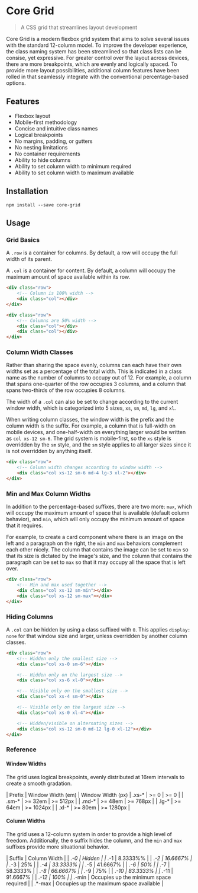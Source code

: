 # Core Grid

> A CSS grid that streamlines layout development

Core Grid is a modern flexbox grid system that aims to solve several issues with the standard 12-column model. To improve the developer experience, the class naming system has been streamlined so that class lists can be consise, yet expressive. For greater control over the layout across devices, there are more breakpoints, which are evenly and logically spaced. To provide more layout possibilities, additional column features have been rolled in that seamlessly integrate with the conventional percentage-based options.

## Features

* Flexbox layout
* Mobile-first methodology
* Concise and intuitive class names
* Logical breakpoints
* No margins, padding, or gutters
* No nesting limitations
* No container requirements
* Ability to hide columns
* Ability to set column width to minimum required
* Ability to set column width to maximum available

## Installation

```
npm install --save core-grid
```

## Usage

### Grid Basics

A `.row` is a container for columns. By default, a row will occupy the full width of its parent.

A `.col` is a container for content. By default, a column will occupy the maximum amount of space available within its row.

```html
<div class="row">
	<!-- Column is 100% width -->
	<div class="col"></div>
</div>

<div class="row">
	<!-- Columns are 50% width -->
	<div class="col"></div>
	<div class="col"></div>
</div>
```

### Column Width Classes

Rather than sharing the space evenly, columns can each have their own widths set as a percentage of the total width. This is indicated in a class name as the number of columns to occupy out of 12. For example, a column that spans one-quarter of the row occupies 3 columns, and a column that spans two-thirds of the row occupies 8 columns.

The width of a `.col` can also be set to change according to the current window width, which is categorized into 5 sizes, `xs`, `sm`, `md`, `lg`, and `xl`.

When writing column classes, the window width is the prefix and the column width is the suffix. For example, a column that is full-width on mobile devices, and one-half-width on everything larger would be written as `col xs-12 sm-6`. The grid system is mobile-first, so the `xs` style is overridden by the `sm` style, and the `sm` style applies to all larger sizes since it is not overridden by anything itself.

```html
<div class="row">
	<!-- Column width changes according to window width -->
	<div class="col xs-12 sm-6 md-4 lg-3 xl-2"></div>
</div>
```

### Min and Max Column Widths

In addition to the percentage-based suffixes, there are two more: `max`, which will occupy the maximum amount of space that is available (default column behavior), and `min`, which will only occupy the minimum amount of space that it requires.

For example, to create a card component where there is an image on the left and a paragraph on the right, the `min` and `max` behaviors complement each other nicely. The column that contains the image can be set to `min` so that its size is dictated by the image's size, and the column that contains the paragraph can be set to `max` so that it may occupy all the space that is left over.

```html
<div class="row">
	<!-- Min and max used together -->
	<div class="col xs-12 sm-min"></div>
	<div class="col xs-12 sm-max"></div>
</div>
```

### Hiding Columns

A `.col` can be hidden by using a class suffixed with `0`. This applies `display: none` for that window size and larger, unless overridden by another column classes.

```html
<div class="row">
	<!-- Hidden only the smallest size -->
	<div class="col xs-0 sm-6"></div>

	<!-- Hidden only on the largest size -->
	<div class="col xs-6 xl-0"></div>

	<!-- Visible only on the smallest size -->
	<div class="col xs-4 sm-0"></div>

	<!-- Visible only on the largest size -->
	<div class="col xs-0 xl-4"></div>

	<!-- Hidden/visible on alternating sizes -->
	<div class="col xs-12 sm-0 md-12 lg-0 xl-12"></div>
</div>
```

### Reference

#### Window Widths

The grid uses logical breakpoints, evenly distributed at 16rem intervals to create a smooth gradation.

| Prefix | Window Width (em) | Window Width (px)
| .xs-* | >= 0 | >= 0 |
| .sm-* | >= 32em | >= 512px |
| .md-* | >= 48em | >= 768px |
| .lg-* | >= 64em | >= 1024px |
| .xl-* | >= 80em | >= 1280px |

#### Column Widths

The grid uses a 12-column system in order to provide a high level of freedom. Additionally, the `0` suffix hides the column, and the `min` and `max` suffixes provide more situational behavior.

| Suffix | Column Width |
| .*-0 | _Hidden_ |
| .*-1 | 8.3333%% |
| .*-2 | 16.6667% |
| .*-3 | 25% |
| .*-4 | 33.3333% |
| .*-5 | 41.6667% |
| .*-6 | 50% |
| .*-7 | 58.3333% |
| .*-8 | 66.6667% |
| .*-9 | 75% |
| .*-10 | 83.3333% |
| .*-11 | 91.6667% |
| .*-12 | 100% |
| .*-min | Occupies up the minimum space required |
| .*-max | Occupies up the maximum space available |
